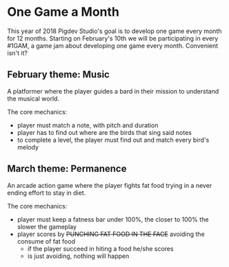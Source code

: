 # One Game a Month

This year of 2018 Pigdev Studio's goal is to develop one game every month for 12 months. Starting on February's 10th we will be participating in every #1GAM, a game jam about developing one game every month. Convenient isn't it?

## February theme: Music
A platformer where the player guides a bard in their mission to understand the musical world.

The core mechanics:
* player must match a note, with pitch and duration
* player has to find out where are the birds that sing said notes
* to complete a level, the player must find out and match every bird's melody

## March theme: Permanence

An arcade action game where the player fights fat food trying in a never ending effort to stay in diet.

The core mechanics:

* player must keep a fatness bar under 100%, the closer to 100% the slower the gameplay
* player scores by ~~PUNCHING FAT FOOD IN THE FACE~~ avoiding the consume of fat food
  * if the player succeed in hiting a food he/she scores
  * is just avoiding, nothing will happen
